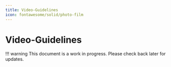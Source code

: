 ```yaml
---
title: Video-Guidelines
icon: fontawesome/solid/photo-film
---
```

# Video-Guidelines

!!! warning
    This document is a work in progress. Please check back later for updates.